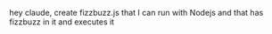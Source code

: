 hey claude, create fizzbuzz.js that I can run with Nodejs and that has fizzbuzz in it and executes it
